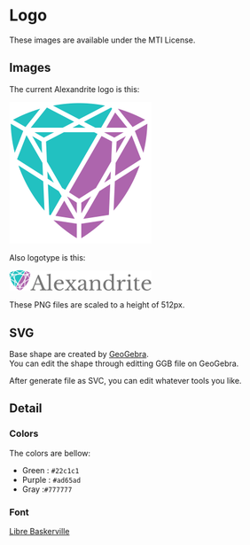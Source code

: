 # Logo
These images are available under the MTI License.

## Images
The current Alexandrite logo is this:

<img width=256 alt=alexandrite_logo src=alexandrite_logo.png>

Also logotype is this:

<img width=256 alt=alexandrite_logotype src=alexandrite_logotype.png>

These PNG files are scaled to a height of 512px.

## SVG
Base shape are created by [GeoGebra](https://www.geogebra.org/). <br>
You can edit the shape through editting GGB file on GeoGebra.

After generate file as SVC, you can edit whatever tools you like.<br>

## Detail
### Colors
The colors are bellow:
- Green : `#22c1c1`
- Purple : `#ad65ad`
- Gray :`#777777`

### Font
[Libre Baskerville](https://fonts.google.com/specimen/Libre+Baskerville)
